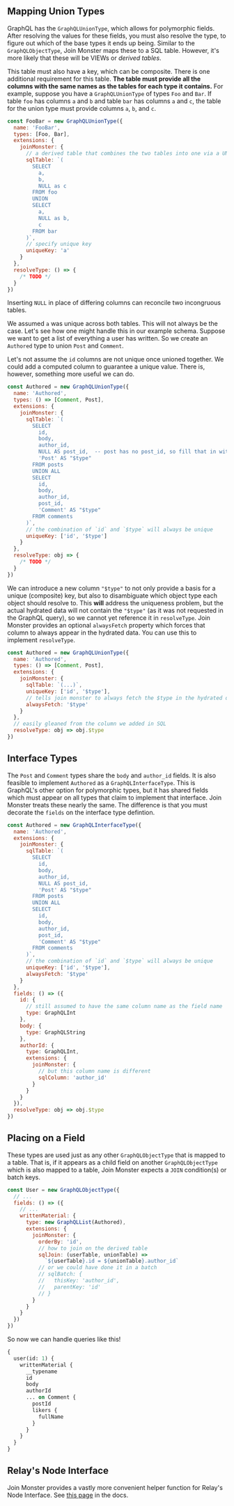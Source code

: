 ## Mapping Union Types

GraphQL has the `GraphQLUnionType`, which allows for polymorphic fields.
After resolving the values for these fields, you must also resolve the type, to figure out which of the base types it ends up being.
Similar to the `GraphQLObjectType`, Join Monster maps these to a SQL table.
However, it's more likely that these will be VIEWs or *derived tables*.

This table must also have a key, which can be composite.
There is one additional requirement for this table.
**The table must provide all the columns with the same names as the tables for each type it contains.**
For example, suppose you have a `GraphQLUnionType` of types `Foo` and `Bar`.
If table `foo` has columns `a` and `b` and table `bar` has columns `a` and `c`, the table for the union type must provide columns `a`, `b`, and `c`.

```js
const FooBar = new GraphQLUnionType({
  name: 'FooBar',
  types: [Foo, Bar],
  extensions: {
    joinMonster: {
      // a derived table that combines the two tables into one via a UNION
      sqlTable: `(
        SELECT
          a,
          b,
          NULL as c
        FROM foo
        UNION
        SELECT
          a,
          NULL as b,
          c
        FROM bar
      )`,
      // specify unique key
      uniqueKey: 'a'
    }
  },
  resolveType: () => {
    /* TODO */
  }
})
```

Inserting `NULL` in place of differing columns can reconcile two incongruous tables.

We assumed `a` was unique across both tables.
This will not always be the case.
Let's see how one might handle this in our example schema.
Suppose we want to get a list of everything a user has written.
So we create an `Authored` type to union `Post` and `Comment`.

Let's not assume the `id` columns are not unique once unioned together.
We could add a computed column to guarantee a unique value. There is, however, something more useful we can do.

```js
const Authored = new GraphQLUnionType({
  name: 'Authored',
  types: () => [Comment, Post],
  extensions: {
    joinMonster: {
      sqlTable: `(
        SELECT
          id,
          body,
          author_id,
          NULL AS post_id,  -- post has no post_id, so fill that in with NULL
          'Post' AS "$type"
        FROM posts
        UNION ALL
        SELECT
          id,
          body,
          author_id,
          post_id,
          'Comment' AS "$type"
        FROM comments
      )`,
      // the combination of `id` and `$type` will always be unique
      uniqueKey: ['id', '$type']
    }
  },
  resolveType: obj => {
    /* TODO */
  }
})
```

We can introduce a new column `"$type"` to not only provide a basis for a unique (composite) key, but also to disambiguate which object type each object should resolve to.
This **will** address the uniqueness problem, but the actual hydrated data will not contain the `"$type"` (as it was not requested in the GraphQL query), so we cannot yet reference it in `resolveType`.
Join Monster provides an optional `alwaysFetch` property which forces that column to always appear in the hydrated data. You can use this to implement `resolveType`.

```js
const Authored = new GraphQLUnionType({
  name: 'Authored',
  types: () => [Comment, Post],
  extensions: {
    joinMonster: {
      sqlTable: `(...)`,
      uniqueKey: ['id', '$type'],
      // tells join monster to always fetch the $type in the hydrated data
      alwaysFetch: '$type'
    }
  },
  // easily gleaned from the column we added in SQL
  resolveType: obj => obj.$type
})
```

## Interface Types

The `Post` and `Comment` types share the `body` and `author_id` fields.
It is also feasible to implement `Authored` as a `GraphQLInterfaceType`.
This is GraphQL's other option for polymorphic types, but it has shared fields which must appear on all types that claim to implement that interface.
Join Monster treats these nearly the same.
The difference is that you must decorate the `fields` on the interface type defintion.

```js
const Authored = new GraphQLInterfaceType({
  name: 'Authored',
  extensions: {
    joinMonster: {
      sqlTable: `(
        SELECT
          id,
          body,
          author_id,
          NULL AS post_id,
          'Post' AS "$type"
        FROM posts
        UNION ALL
        SELECT
          id,
          body,
          author_id,
          post_id,
          'Comment' AS "$type"
        FROM comments
      )`,
      // the combination of `id` and `$type` will always be unique
      uniqueKey: ['id', '$type'],
      alwaysFetch: '$type'
    }
  },
  fields: () => ({
    id: {
      // still assumed to have the same column name as the field name
      type: GraphQLInt
    },
    body: {
      type: GraphQLString
    },
    authorId: {
      type: GraphQLInt,
      extensions: {
        joinMonster: {
          // but this column name is different
          sqlColumn: 'author_id'
        }
      }
    }
  }),
  resolveType: obj => obj.$type
})
```

## Placing on a Field

These types are used just as any other `GraphQLObjectType` that is mapped to a table. That is, if it appears as a child field on another `GraphQLObjectType` which is also mapped to a table, Join Monster expects a `JOIN` condition(s) or batch keys.

```js
const User = new GraphQLObjectType({
  // ...
  fields: () => ({
    // ...
    writtenMaterial: {
      type: new GraphQLList(Authored),
      extensions: {
        joinMonster: {
          orderBy: 'id',
          // how to join on the derived table
          sqlJoin: (userTable, unionTable) =>
            `${userTable}.id = ${unionTable}.author_id`
          // or we could have done it in a batch
          // sqlBatch: {
          //   thisKey: 'author_id',
          //   parentKey: 'id'
          // }
        }
      }
    }
  })
})
```

So now we can handle queries like this!

```graphql
{
  user(id: 1) {
    writtenMaterial {
      __typename
      id
      body
      authorId
      ... on Comment {
        postId
        likers {
          fullName
        }
      }
    }
  }
}
```

## Relay's Node Interface

Join Monster provides a vastly more convenient helper function for Relay's Node Interface. See [this page](relay.md#node-interface) in the docs.
